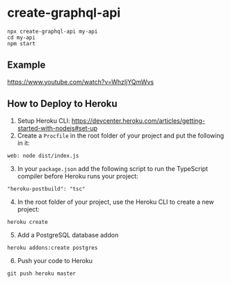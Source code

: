 # create-graphql-api

```
npx create-graphql-api my-api
cd my-api
npm start
```

## Example

https://www.youtube.com/watch?v=WhzIjYQmWvs

## How to Deploy to Heroku

1. Setup Heroku CLI: https://devcenter.heroku.com/articles/getting-started-with-nodejs#set-up
2. Create a `Procfile` in the root folder of your project and put the following in it:
```
web: node dist/index.js
```
3. In your `package.json` add the following script to run the TypeScript compiler before Heroku runs your project:
```
"heroku-postbuild": "tsc"
```
4. In the root folder of your project, use the Heroku CLI to create a new project:
```
heroku create
```
5. Add a PostgreSQL database addon
```
heroku addons:create postgres
```
6. Push your code to Heroku
```
git push heroku master
```


